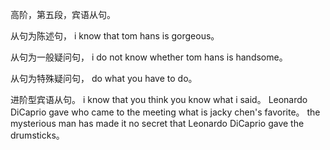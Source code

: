 高阶，第五段，宾语从句。

从句为陈述句，
i know that tom hans is gorgeous。

从句为一般疑问句，
i do not know whether tom hans is handsome。

从句为特殊疑问句，
do what you have to do。


进阶型宾语从句。
i know that you think you know what i said。
Leonardo DiCaprio gave who came to the meeting what is jacky chen's favorite。
the mysterious man has made it no secret that Leonardo DiCaprio gave the drumsticks。


